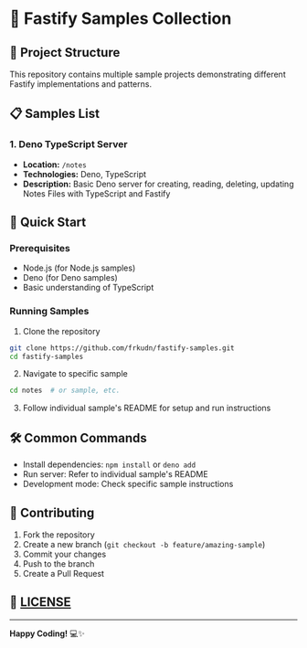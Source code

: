 # 🚀 Fastify Samples Collection

## 📂 Project Structure

This repository contains multiple sample projects demonstrating different Fastify implementations and patterns.

## 📋 Samples List

### 1. Deno TypeScript Server
- **Location:** `/notes`
- **Technologies:** Deno, TypeScript
- **Description:** Basic Deno server for creating, reading, deleting, updating Notes Files with TypeScript and Fastify



## 🚀 Quick Start

### Prerequisites
- Node.js (for Node.js samples)
- Deno (for Deno samples)
- Basic understanding of TypeScript

### Running Samples

1. Clone the repository
```bash
git clone https://github.com/frkudn/fastify-samples.git
cd fastify-samples
```

2. Navigate to specific sample
```bash
cd notes  # or sample, etc.
```

3. Follow individual sample's README for setup and run instructions

## 🛠 Common Commands

- Install dependencies: `npm install` or `deno add`
- Run server: Refer to individual sample's README
- Development mode: Check specific sample instructions

## 🤝 Contributing

1. Fork the repository
2. Create a new branch (`git checkout -b feature/amazing-sample`)
3. Commit your changes
4. Push to the branch
5. Create a Pull Request

## 📄 [LICENSE](https://github.com/frkudn/fastify-samples/blob/main/LICENSE) 
---

**Happy Coding!** 💻✨